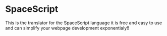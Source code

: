 # SpaceScript
This is the translator for the SpaceScript language it is free and easy to use and can simplify your webpage development exponentialy!!
